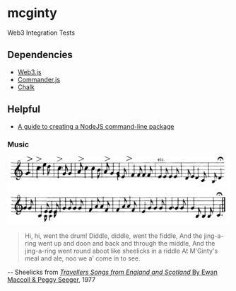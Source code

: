 # mcginty
Web3 Integration Tests

## Dependencies

* [Web3.js]()
* [Commander.js](https://github.com/tj/commander.js)
* [Chalk](https://github.com/chalk/chalk)

## Helpful

* [A guide to creating a NodeJS command-line package](https://medium.com/netscape/a-guide-to-create-a-nodejs-command-line-package-c2166ad0452e)


### Music

![Sheelicks Music](docs/mginty.png "")

> Hi, hi, went the drum! Diddle, diddle, went the fiddle,
> And the jing-a-ring went up and doon and back and through the middle, 
> And the jing-a-ring went round aboot like sheelicks in a riddle
> At M'Ginty's meal and ale, noo we a' come in to see. 

-- Sheelicks from [_Travellers Songs from England and Scotland_ By Ewan Maccoll & Peggy Seeger](https://www.amazon.com/Travellers-England-Scotland-Routledge-Editions/dp/1138183938), 1977
